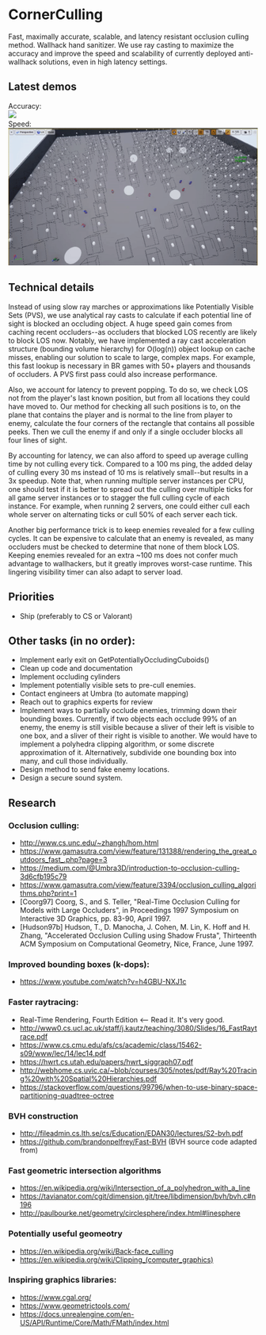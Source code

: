 # CornerCulling
Fast, maximally accurate, scalable, and latency resistant occlusion culling method. Wallhack hand sanitizer.
We use ray casting to maximize the accuracy and improve the speed and scalability of currently deployed anti-wallhack solutions, even in high latency settings.

## Latest demos
Accuracy:  
![](DemoAccuracy.gif)  
Speed:  
![](DemoSpeed.gif)  

## Technical details

Instead of using slow ray marches or approximations like Potentially Visible Sets (PVS), we use analytical ray casts to calculate if each potential line of sight is blocked an occluding object. A huge speed gain comes from caching recent occluders--as occluders that blocked LOS recently are likely to block LOS now. Notably, we have implemented a ray cast acceleration structure (bounding volume hierarchy) for O(log(n)) object lookup on cache misses, enabling our solution to scale to large, complex maps.
For example, this fast lookup is necessary in BR games with 50+ players and thousands of occluders. A PVS first pass could also increase performance.  

Also, we account for latency to prevent popping. To do so, we check LOS not from the player's last known position, but from all locations they could have moved to. Our method for checking all such positions is to, on the plane that contains the player and is normal to the line from player to enemy, calculate the four corners of the rectangle that contains all possible peeks. Then we cull the enemy if and only if a single occluder blocks all four lines of sight.  

By accounting for latency, we can also afford to speed up average culling time by not culling every tick. Compared to a 100 ms ping, the added delay of culling every 30 ms instead of 10 ms is relatively small--but results in a 3x speedup. Note that, when running multiple server instances per CPU, one should test if it is better to spread out the culling over multiple ticks for all game server instances or to stagger the full culling cycle of each instance. For example, when running 2 servers, one could either cull each whole server on alternating ticks or cull 50% of each server each tick.  

Another big performance trick is to keep enemies revealed for a few culling cycles. It can be expensive to calculate that an enemy is revealed, as many occluders must be checked to determine that none of them block LOS. Keeping enemies revealed for an extra ~100 ms does not confer much advantage to wallhackers, but it greatly improves worst-case runtime. This lingering visibility timer can also adapt to server load.

## Priorities
- Ship (preferably to CS or Valorant)

## Other tasks (in no order):
- Implement early exit on GetPotentiallyOccludingCuboids()
- Clean up code and documentation
- Implement occluding cylinders
- Implement potentially visible sets to pre-cull enemies.
- Contact engineers at Umbra (to automate mapping)
- Reach out to graphics experts for review
- Implement ways to partially occlude enemies, trimming down their bounding boxes.
  Currently, if two objects each occlude 99% of an enemy, the enemy is still visible because a sliver
  of their left is visible to one box, and a sliver of their right is visible to another.
  We would have to implement a polyhedra clipping algorithm, or some discrete approximation of it.
  Alternatively, subdivide one bounding box into many, and cull those individually.
- Design method to send fake enemy locations.
- Design a secure sound system.

## Research

### Occlusion culling:  
- http://www.cs.unc.edu/~zhangh/hom.html  
- https://www.gamasutra.com/view/feature/131388/rendering_the_great_outdoors_fast_.php?page=3  
- https://medium.com/@Umbra3D/introduction-to-occlusion-culling-3d6cfb195c79  
- https://www.gamasutra.com/view/feature/3394/occlusion_culling_algorithms.php?print=1  
- [Coorg97] Coorg, S., and S. Teller, "Real-Time Occlusion Culling for Models with Large Occluders", in Proceedings 1997 Symposium on Interactive 3D Graphics, pp. 83-90, April 1997.  
- [Hudson97b] Hudson, T., D. Manocha, J. Cohen, M. Lin, K. Hoff and H. Zhang, "Accelerated Occlusion Culling using Shadow Frusta", Thirteenth ACM Symposium on Computational Geometry, Nice, France, June 1997.  

### Improved bounding boxes (k-dops):  
- https://www.youtube.com/watch?v=h4GBU-NXJ1c  

### Faster raytracing:  
- Real-Time Rendering, Fourth Edition  <-- Read it. It's very good.
- http://www0.cs.ucl.ac.uk/staff/j.kautz/teaching/3080/Slides/16_FastRaytrace.pdf
- https://www.cs.cmu.edu/afs/cs/academic/class/15462-s09/www/lec/14/lec14.pdf
- https://hwrt.cs.utah.edu/papers/hwrt_siggraph07.pdf
- http://webhome.cs.uvic.ca/~blob/courses/305/notes/pdf/Ray%20Tracing%20with%20Spatial%20Hierarchies.pdf
- https://stackoverflow.com/questions/99796/when-to-use-binary-space-partitioning-quadtree-octree

### BVH construction
- http://fileadmin.cs.lth.se/cs/Education/EDAN30/lectures/S2-bvh.pdf
- https://github.com/brandonpelfrey/Fast-BVH (BVH source code adapted from)

### Fast geometric intersection algorithms
- https://en.wikipedia.org/wiki/Intersection_of_a_polyhedron_with_a_line
- https://tavianator.com/cgit/dimension.git/tree/libdimension/bvh/bvh.c#n196
- http://paulbourke.net/geometry/circlesphere/index.html#linesphere
 
### Potentially useful geomeotry
- https://en.wikipedia.org/wiki/Back-face_culling
- https://en.wikipedia.org/wiki/Clipping_(computer_graphics)

### Inspiring graphics libraries:  
- https://www.cgal.org/  
- https://www.geometrictools.com/  
- https://docs.unrealengine.com/en-US/API/Runtime/Core/Math/FMath/index.html  
